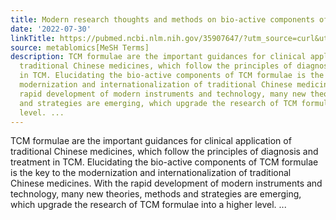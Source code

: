 ```yaml
---
title: Modern research thoughts and methods on bio-active components of TCM formulae
date: '2022-07-30'
linkTitle: https://pubmed.ncbi.nlm.nih.gov/35907647/?utm_source=curl&utm_medium=rss&utm_campaign=pubmed-2&utm_content=1Zkrxt7ktlCbHBXEV3v65xxSnkSWNsJ1A6Fq3gBniKhGfIUslK&fc=20210907212339&ff=20220802214306&v=2.17.7
source: metablomics[MeSH Terms]
description: TCM formulae are the important guidances for clinical application of
  traditional Chinese medicines, which follow the principles of diagnosis and treatment
  in TCM. Elucidating the bio-active components of TCM formulae is the key to the
  modernization and internationalization of traditional Chinese medicines. With the
  rapid development of modern instruments and technology, many new theories, methods
  and strategies are emerging, which upgrade the research of TCM formulae into a higher
  level. ...
---
```

TCM formulae are the important guidances for clinical application of traditional Chinese medicines, which follow the principles of diagnosis and treatment in TCM. Elucidating the bio-active components of TCM formulae is the key to the modernization and internationalization of traditional Chinese medicines. With the rapid development of modern instruments and technology, many new theories, methods and strategies are emerging, which upgrade the research of TCM formulae into a higher level. ...